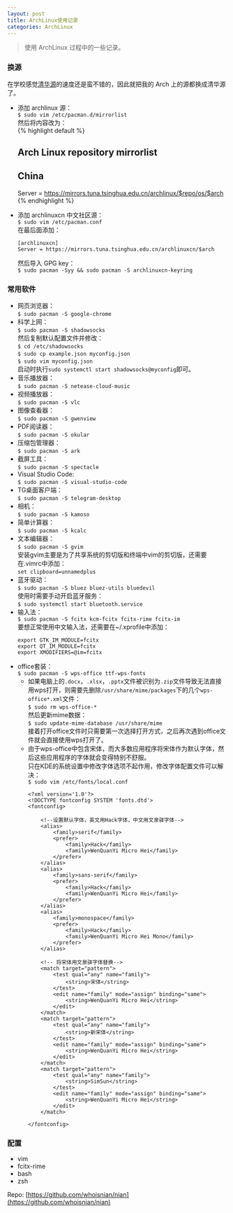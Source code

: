 ```yaml
---
layout: post
title: ArchLinux使用记录
categories: ArchLinux
---
```


> 使用 ArchLinux 过程中的一些记录。

<!-- more -->

### 换源  
在学校感觉[清华源](https://mirror.tuna.tsinghua.edu.cn/)的速度还是蛮不错的，因此就把我的 Arch 上的源都换成清华源了。  
* 添加 archlinux 源：  
  `$ sudo vim /etc/pacman.d/mirrorlist`  
  然后将内容改为：  
  {% highlight default %}
  ##  
  ## Arch Linux repository mirrorlist  
  ##  
    
  ## China  
  Server = https://mirrors.tuna.tsinghua.edu.cn/archlinux/$repo/os/$arch  
  {% endhighlight %}
* 添加 archlinuxcn 中文社区源：  
  `$ sudo vim /etc/pacman.conf`  
  在最后面添加：  
  ```
  [archlinuxcn]  
  Server = https://mirrors.tuna.tsinghua.edu.cn/archlinuxcn/$arch  
  ```
  然后导入 GPG key：  
  `$ sudo pacman -Syy && sudo pacman -S archlinuxcn-keyring`  

### 常用软件
* 网页浏览器：  
  `$ sudo pacman -S google-chrome`  
* 科学上网：  
  `$ sudo pacman -S shadowsocks`  
  然后复制默认配置文件并修改：  
  `$ cd /etc/shadowsocks`  
  `$ sudo cp example.json myconfig.json`  
  `$ sudo vim myconfig.json`  
  启动时执行`sudo systemctl start shadowsocks@myconfig`即可。  
* 音乐播放器：  
  `$ sudo pacman -S netease-cloud-music`  
* 视频播放器：  
  `$ sudo pacman -S vlc`  
* 图像查看器：  
  `$ sudo pacman -S gwenview`  
* PDF阅读器：  
  `$ sudo pacman -S okular`  
* 压缩包管理器：  
  `$ sudo pacman -S ark`  
* 截屏工具：  
  `$ sudo pacman -S spectacle`  
* Visual Studio Code:    
  `$ sudo pacman -S visual-studio-code`  
* TG桌面客户端：  
  `$ sudo pacman -S telegram-desktop`  
* 相机：  
  `$ sudo pacman -S kamoso`  
* 简单计算器：  
  `$ sudo pacman -S kcalc`  
* 文本编辑器：  
  `$ sudo pacman -S gvim`  
  安装gvim主要是为了共享系统的剪切版和终端中vim的剪切版，还需要在.vimrc中添加：  
  `set clipboard=unnamedplus`  
* 蓝牙驱动：  
  `$ sudo pacman -S bluez bluez-utils bluedevil`  
  使用时需要手动开启蓝牙服务：  
  `$ sudo systemctl start bluetooth.service`  
* 输入法：  
  `$ sudo pacman -S fcitx kcm-fcitx fcitx-rime fcitx-im`  
  要想正常使用中文输入法，还需要在~/.xprofile中添加：  
  ```
  export GTK_IM_MODULE=fcitx  
  export QT_IM_MODULE=fcitx  
  export XMODIFIERS=@im=fcitx  
  ```
* office套装：  
  `$ sudo pacman -S wps-office ttf-wps-fonts`  
  * 如果电脑上的`.docx`，`.xlsx`，`.pptx`文件被识别为`.zip`文件导致无法直接用wps打开，则需要先删除`/usr/share/mime/packages`下的几个`wps-office*.xml`文件：  
    `$ sudo rm wps-office-*`  
    然后更新mime数据：  
    `$ sudo update-mime-database /usr/share/mime`  
    接着打开office文件时只需要第一次选择打开方式，之后再次遇到office文件就会直接使用wps打开了。  
  * 由于wps-office中包含宋体，而大多数应用程序将宋体作为默认字体，然后这些应用程序的字体就会变得特别不舒服。  
    只在KDE的系统设置中修改字体选项不起作用，修改字体配置文件可以解决：  
    `$ sudo vim /etc/fonts/local.conf`  
    ```
    <?xml version='1.0'?>
    <!DOCTYPE fontconfig SYSTEM 'fonts.dtd'>
    <fontconfig>

        <!--设置默认字体，英文用Hack字体，中文用文泉驿字体-->
        <alias>
            <family>serif</family>
            <prefer>
                <family>Hack</family>
                <family>WenQuanYi Micro Hei</family>
            </prefer>
        </alias>
        <alias>
            <family>sans-serif</family>
            <prefer>
                <family>Hack</family>
                <family>WenQuanYi Micro Hei</family>
            </prefer>
        </alias>
        <alias>
            <family>monospace</family>
            <prefer>
                <family>Hack</family>
                <family>WenQuanYi Micro Hei Mono</family>
            </prefer>
        </alias>

        <!-- 将宋体用文泉驿字体替换-->
        <match target="pattern">
            <test qual="any" name="family">
                <string>宋体</string>
            </test>
            <edit name="family" mode="assign" binding="same">
                <string>WenQuanYi Micro Hei</string>
            </edit>
        </match>
        <match target="pattern">
            <test qual="any" name="family">
                <string>新宋体</string>
            </test>
            <edit name="family" mode="assign" binding="same">
                <string>WenQuanYi Micro Hei</string>
            </edit>
        </match>
        <match target="pattern">
            <test qual="any" name="family">
                <string>SimSun</string>
            </test>
            <edit name="family" mode="assign" binding="same">
		  	    <string>WenQuanYi Micro Hei</string>
            </edit>
        </match>

    </fontconfig>
    ```

### 配置
* vim  
* fcitx-rime  
* bash  
* zsh  

Repo: [https://github.com/whoisnian/nian](https://github.com/whoisnian/nian)

